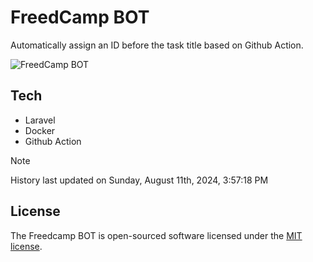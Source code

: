 # FreedCamp BOT

Automatically assign an ID before the task title based on Github Action.

![FreedCamp BOT](https://repository-images.githubusercontent.com/737932867/7d34798b-2680-471c-b089-a78a718d3d6a)

## Tech

- Laravel
- Docker
- Github Action

> [!NOTE]  
> History last updated on Sunday, August 11th, 2024, 3:57:18 PM

## License

The Freedcamp BOT is open-sourced software licensed under the [MIT license](https://opensource.org/licenses/MIT).
